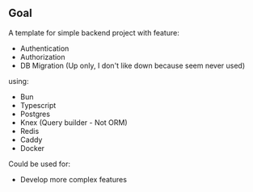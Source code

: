 ## Goal
A template for simple backend project with feature:
 - Authentication
 - Authorization
 - DB Migration (Up only, I don't like down because seem never used)


 using: 
 - Bun
 - Typescript
 - Postgres
 - Knex (Query builder - Not ORM)
 - Redis
 - Caddy
 - Docker

Could be used for:
 - Develop more complex features
